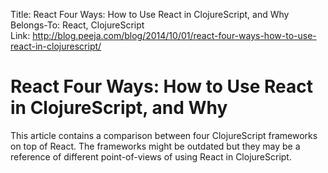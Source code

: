 Title: React Four Ways: How to Use React in ClojureScript, and Why  
Belongs-To: React, ClojureScript  
Link: http://blog.peeja.com/blog/2014/10/01/react-four-ways-how-to-use-react-in-clojurescript/

# React Four Ways: How to Use React in ClojureScript, and Why

This article contains a comparison between four ClojureScript frameworks on top of React. The frameworks might be outdated but they may be a reference of different point-of-views of using React in ClojureScript.
